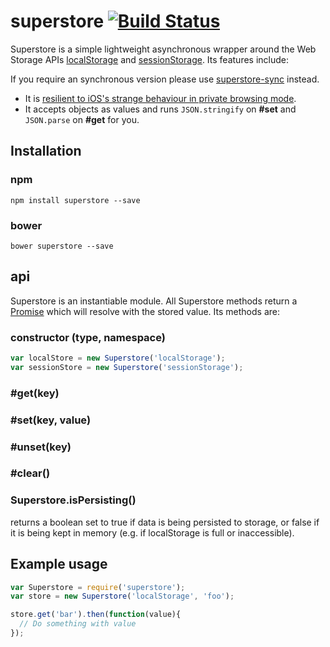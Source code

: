 # superstore [![Build Status](https://travis-ci.org/matthew-andrews/superstore.svg?branch=master)](https://travis-ci.org/matthew-andrews/superstore)

Superstore is a simple lightweight asynchronous wrapper around the Web Storage APIs [localStorage](https://developer.mozilla.org/en/docs/Web/API/Window/localStorage) and [sessionStorage](https://developer.mozilla.org/en/docs/Web/API/Window/sessionStorage).  Its features include:

If you require an synchronous version please use [superstore-sync](https://github.com/matthew-andrews/superstore-sync) instead.

- It is [resilient to iOS's strange behaviour in private browsing mode](http://stackoverflow.com/questions/14555347/html5-localstorage-doesnt-works-in-ios-safari-private-browsing).
- It accepts objects as values and runs `JSON.stringify` on **#set** and `JSON.parse` on **#get** for you.

## Installation

### npm
```
npm install superstore --save
```

### bower
```
bower superstore --save
```

## api

Superstore is an instantiable module.  All Superstore methods return a [Promise](https://developer.mozilla.org/en-US/docs/Web/JavaScript/Reference/Global_Objects/Promise) which will resolve with the stored value. Its methods are:

### constructor (type, namespace)

```js
var localStore = new Superstore('localStorage');
var sessionStore = new Superstore('sessionStorage');
```

### #get(key)

### #set(key, value)

### #unset(key)

### #clear()

### Superstore.isPersisting()
returns a boolean set to true if data is being persisted to storage, or false if it is being kept in memory (e.g. if localStorage is full or inaccessible).

## Example usage

```js
var Superstore = require('superstore');
var store = new Superstore('localStorage', 'foo');

store.get('bar').then(function(value){
  // Do something with value
});
```
